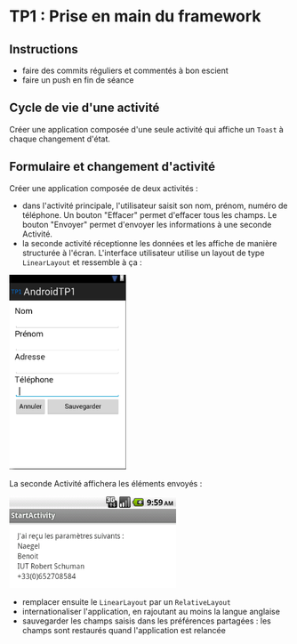 # TP1 : Prise en main du framework

## Instructions 

- faire des commits réguliers et commentés à bon escient
- faire un push en fin de séance

## Cycle de vie d'une activité

Créer une application composée d'une seule activité qui affiche un `Toast` à chaque changement d'état.

## Formulaire et changement d'activité

Créer une application composée de deux activités :

- dans l'activité principale, l'utilisateur saisit son nom, prénom, numéro de téléphone. Un bouton "Effacer" permet d'effacer tous les champs.
Le bouton "Envoyer" permet d'envoyer les informations à une seconde Activité.
- la seconde activité réceptionne les données et les affiche de manière structurée à l'écran.
L'interface utilisateur utilise un layout de type `LinearLayout` et ressemble à ça :

<img src="snapshot1.png" height="350">

La seconde Activité affichera les éléments envoyés :

<img src="snapshot2.png" width="300">

- remplacer ensuite le `LinearLayout` par un `RelativeLayout`
- internationaliser l'application, en rajoutant au moins la langue anglaise
- sauvegarder les champs saisis dans les préférences partagées : les champs sont restaurés quand l'application est relancée